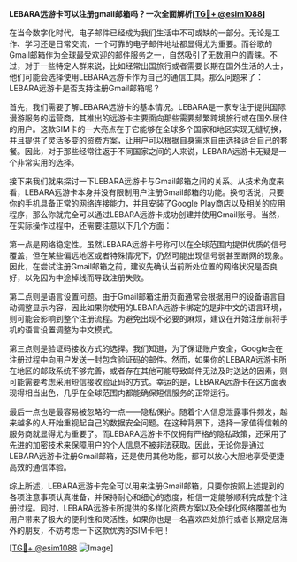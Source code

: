 **LEBARA远游卡可以注册gmail邮箱吗？一次全面解析[[TG💪+ @esim1088](https://t.me/s/esim1088)]**

在当今数字化时代，电子邮件已经成为我们生活中不可或缺的一部分。无论是工作、学习还是日常交流，一个可靠的电子邮件地址都显得尤为重要。而谷歌的Gmail邮箱作为全球最受欢迎的邮件服务之一，自然吸引了无数用户的青睐。不过，对于一些特定人群来说，比如经常出国旅行或者需要长期在国外生活的人士，他们可能会选择使用LEBARA远游卡作为自己的通信工具。那么问题来了：LEBARA远游卡是否支持注册Gmail邮箱呢？

首先，我们需要了解LEBARA远游卡的基本情况。LEBARA是一家专注于提供国际漫游服务的运营商，其推出的远游卡主要面向那些需要频繁跨境旅行或在国外居住的用户。这款SIM卡的一大亮点在于它能够在全球多个国家和地区实现无缝切换，并且提供了灵活多变的资费方案，让用户可以根据自身需求自由选择适合自己的套餐。因此，对于那些经常往返于不同国家之间的人来说，LEBARA远游卡无疑是一个非常实用的选择。

接下来我们就来探讨一下LEBARA远游卡与Gmail邮箱之间的关系。从技术角度来看，LEBARA远游卡本身并没有限制用户注册Gmail邮箱的功能。换句话说，只要你的手机具备正常的网络连接能力，并且安装了Google Play商店以及相关的应用程序，那么你就完全可以通过LEBARA远游卡成功创建并使用Gmail账号。当然，在实际操作过程中，还需要注意以下几个方面：

第一点是网络稳定性。虽然LEBARA远游卡号称可以在全球范围内提供优质的信号覆盖，但在某些偏远地区或者特殊情况下，仍然可能出现信号弱甚至断网的现象。因此，在尝试注册Gmail邮箱之前，建议先确认当前所处位置的网络状况是否良好，以免因为中途掉线而导致注册失败。

第二点则是语言设置问题。由于Gmail邮箱注册页面通常会根据用户的设备语言自动调整显示内容，因此如果你使用的LEBARA远游卡绑定的是非中文的语言环境，则可能会影响到整个注册流程。为避免出现不必要的麻烦，建议在开始注册前将手机的语言设置调整为中文模式。

第三点则是验证码接收方式的选择。我们知道，为了保证账户安全，Google会在注册过程中向用户发送一封包含验证码的邮件。然而，如果你的LEBARA远游卡所在地区的邮政系统不够完善，或者存在其他可能导致邮件无法及时送达的因素，则可能需要考虑采用短信接收验证码的方式。幸运的是，LEBARA远游卡在这方面表现得相当出色，几乎在全球范围内都能确保短信服务的正常运行。

最后一点也是最容易被忽略的一点——隐私保护。随着个人信息泄露事件频发，越来越多的人开始重视起自己的数据安全问题。在这种背景下，选择一家值得信赖的服务商就显得尤为重要了。而LEBARA远游卡不仅拥有严格的隐私政策，还采用了先进的加密技术来保障用户的个人信息不被非法获取。因此，无论你是通过LEBARA远游卡注册Gmail邮箱，还是使用其他功能，都可以放心大胆地享受便捷高效的通信体验。

综上所述，LEBARA远游卡完全可以用来注册Gmail邮箱，只要你按照上述提到的各项注意事项认真准备，并保持耐心和细心的态度，相信一定能够顺利完成整个注册过程。同时，LEBARA远游卡所提供的多样化资费方案以及全球化网络覆盖也为用户带来了极大的便利性和灵活性。如果你也是一名喜欢四处旅行或者长期定居海外的朋友，不妨考虑一下这款优秀的SIM卡吧！

[[TG💪+ @esim1088](https://t.me/s/esim1088) ![Image](https://i.postimg.cc/4NQfJmqS/Snipaste-2025-05-13-00-14-12.png)]